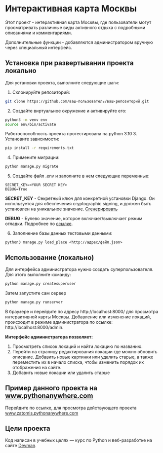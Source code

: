 # Интерактивная карта Москвы

Этот проект - интерактивная карта Москвы, где пользователи могут просматривать различные виды
активного отдыха с подробными описаниями и комментариями. 

Дополнительные функции - добавляются администратором вручную через специальный интерфейс.

## Установка при развертывании проекта локально

Для установки проекта, выполните следующие шаги:

1. Склонируйте репозиторий:
```bash
git clone https://github.com/ваш-пользователь/ваш-репозиторий.git
```
2. Создайте виртуальное окружение и активируйте его:
```bash
python3 -m venv env
source env/bin/activate
```
Работоспособность проекта протестирована на python 3.10
3. Установите зависимости:
```bash
pip install -r requirements.txt
```
4. Примените миграции:
```bash
python manage.py migrate
```
5. Создайте файл .env и заполните в нем следующие переменные:
```
SECRET_KEY=<YOUR SECRET KEY>
DEBUG=True
```

**SECRET_KEY** - Секретный ключ для конкретной установки Django. Он используется для обеспечения cryptographic signing,
и должен быть установлен на уникальное значение. [Сгенерировать](https://djecrety.ir)

**DEBUG** - Булево значение, которое включает/выключает режим отладки. 
Подробнее по [ссылке](https://django.fun/ru/docs/django/4.0/ref/settings/#debug).

6. Заполнение базы данных тестовыми данными:
```
python3 manage.py load_place <http://адрес/файл.json>
```

## Использование (локально)

Для интерфейса администратора нужно создать суперпользователя. Для этого выполните команду:

```bash
python manage.py createsuperuser
```
Затем запустите сам сервер
```bash
python manage.py runserver
```
В браузере и перейдите по адресу http://localhost:8000/ для просмотра интерактивной карты Москвы.
Добавление или изменение локаций, происходит в режиме администратора по ссылке: http://localhost:8000/admin.

**Интерфейс администратора позволяет:**

1. Просмотреть список локаций и найти локацию по названию.
2. Перейти на страницу редактирования локации где можно обновить описание. Добавить новые картинки или удалить старые, а также переместить их в начало списка, чтобы изменить порядок их отображения на сайте.
3. Добавить новые локации или удалить старые

## Пример данного проекта на www.pythonanywhere.com
Перейдите по ссылке, для просмотра действующего проекта 
www.zatomis.pythonanywhere.com


## Цели проекта

Код написан в учебных целях — курс по Python и веб-разработке на сайте [Devman](https://dvmn.org).
